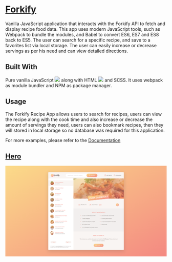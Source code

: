 # <a href="https://saber-recipes.netlify.app" target="_blank">Forkify</a>

Vanilla JavaScript application that interacts with the Forkify API to fetch and display recipe food data. This app uses modern JavaScript tools, such as Webpack to bundle the modules, and Babel to convert ES6, ES7 and ES8 back to ES5. The user can search for a specific recipe, and save to a favorites list via local storage. The user can easily increase or decrease servings as per his need and can view detailed directions.

## Built With

Pure vanilla JavaScript <img src="https://user-images.githubusercontent.com/25181517/117447155-6a868a00-af3d-11eb-9cfe-245df15c9f3f.png" width="20px"> along with HTML <img src="https://user-images.githubusercontent.com/25181517/183898674-75a4a1b1-f960-4ea9-abcb-637170a00a75.png" width="20px"> and SCSS. It uses webpack as module bundler and NPM as package manager.

## Usage

The Forkify Recipe App allows users to search for recipes, users can view the recipe along with the cook time and also increase or decrease the amount of servings they need, users can also bookmark recipes, then they will stored in local storage so no database was required for this application.

For more examples, please refer to the <a href="https://forkify-api.herokuapp.com/v2" target="_blank">Documentation</a>

## <a href="https://saber-recipes.netlify.app" target="_blank">Hero</a>

<a href="https://saber-recipes.netlify.app" target="_blank">
<img src="./screenshoot.png" style="max-width:100%;">
</a>
